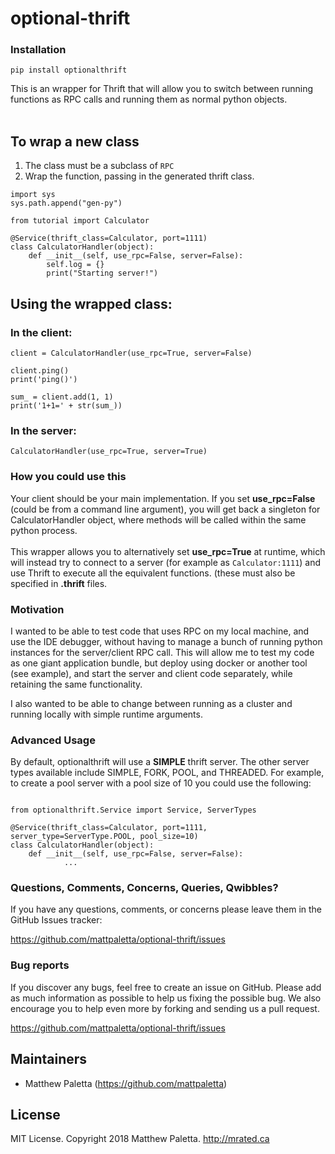 # optional-thrift

### Installation
```
pip install optionalthrift
```

This is an wrapper for Thrift that will allow you to
switch between running functions as RPC calls and running
them as normal python objects.<br>
<br>

## To wrap a new class
1. The class must be a subclass of `RPC`
2. Wrap the function, passing in the generated thrift class.<br>
```
import sys
sys.path.append("gen-py")

from tutorial import Calculator

@Service(thrift_class=Calculator, port=1111)
class CalculatorHandler(object):
	def __init__(self, use_rpc=False, server=False):
		self.log = {}
		print("Starting server!")
```

## Using the wrapped class:
### In the client:
```
client = CalculatorHandler(use_rpc=True, server=False)

client.ping()
print('ping()')

sum_ = client.add(1, 1)
print('1+1=' + str(sum_))
```

### In the server:
```
CalculatorHandler(use_rpc=True, server=True)
```

### How you could use this
Your client should be your main implementation.  If you set **use_rpc=False**
(could be from a command line argument), you will get back a singleton for CalculatorHandler
object, where methods will be called within the same python process.<br>
<br>
This wrapper allows you to alternatively set **use_rpc=True** at runtime, which will
instead try to connect to a server (for example as `Calculator:1111`) and use Thrift
to execute all the equivalent functions. (these must also be specified in **.thrift** files.
<br>
### Motivation
I wanted to be able to test code that uses RPC on my local machine, and use the IDE debugger, without
having to manage a bunch of running python instances for the server/client RPC call.
This will allow me to test my code as one giant application bundle, but deploy using
docker or another tool (see example), and start the server and client code separately, while retaining
the same functionality.

I also wanted to be able to change between running as a cluster and running locally with simple runtime arguments.

### Advanced Usage
By default, optionalthrift will use a **SIMPLE** thrift server.  The other server types available include
SIMPLE, FORK, POOL, and THREADED.  For example, to create a pool server with a pool size of 10 you could use the following:
```

from optionalthrift.Service import Service, ServerTypes

@Service(thrift_class=Calculator, port=1111, server_type=ServerType.POOL, pool_size=10)
class CalculatorHandler(object):
    def __init__(self, use_rpc=False, server=False):
            ...
```

### Questions, Comments, Concerns, Queries, Qwibbles?

If you have any questions, comments, or concerns please leave them in the GitHub
Issues tracker:

https://github.com/mattpaletta/optional-thrift/issues

### Bug reports

If you discover any bugs, feel free to create an issue on GitHub. Please add as much information as
possible to help us fixing the possible bug. We also encourage you to help even more by forking and
sending us a pull request.

https://github.com/mattpaletta/optional-thrift/issues

## Maintainers

* Matthew Paletta (https://github.com/mattpaletta)

## License

MIT License. Copyright 2018 Matthew Paletta. http://mrated.ca